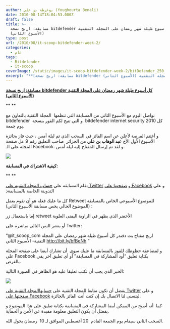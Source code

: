 ```yaml
---
author: يوغرطة بن علي (Youghourta Benali)
date: 2010-08-14T18:04:53.000Z
draft: false
title: >-
  مسابقة: اربح نسخة bitdefender كل أسبوع طيلة شهر رمضان على المجلة التقنية
  (الأسبوع الثاني) 
type: post
url: /2010/08/it-scoop-bitdefender-week-2/
categories:
  - عام
tags:
  - Bitdefender
  - it-scoop
coverImage: /static/images/it-scoop-bitdefender-week-2/bitDefender_250_250.jpg
excerpt: "**[مسابقة: اربح نسخة bitdefender كل أسبوع طيلة شهر رمضان على المجلة التقنية (الأسبوع الثاني)](https://www.it-scoop.com/2010/08/it-scoop-bitdefender-week-2/)**\n\n\\*\\* \\*\\*\n\nنواصل اليوم مع الأسبوع الثاني من المسابقة التي تنظمها \_المجلة التقنية بالتعاون مع bitdefender \_و التي تتيح لكم الفور بنسخة \_bitdefender internet security 2010 كل يوم"
---
```

**[مسابقة: اربح نسخة bitdefender كل أسبوع طيلة شهر رمضان على المجلة التقنية (الأسبوع الثاني)](https://www.it-scoop.com/2010/08/it-scoop-bitdefender-week-2/)**

\*\* \*\*

نواصل اليوم مع الأسبوع الثاني من المسابقة التي تنظمها  المجلة التقنية بالتعاون مع bitdefender  و التي تتيح لكم الفور بنسخة  bitdefender internet security 2010 كل يوم جمعة.

و أغتنم الفرصة لأعلن عن اسم الفائز في السحب الذي تم ليلة أمس ، حيث فاز بجائزة الأسبوع الأول الأخ **عبد الوهاب بن علي** من الجزائر  صاحب التعليق رقم 9 عل صفحة المجلة على الـ Facebook. و لقد تم إرسال المفتاح إليه ليلة أمس.

![](/static/images/it-scoop-bitdefender-week-2/bitDefender\_250\_250.jpg)

**كيفية الاشتراك في المسابقة:**

\*\* \*\*

تقام المسابقة على [حساب المجلة التقنية على Twitter](http://twitter.com/it_scoop_com) و [صفحتها على Facebook](http://www.facebook.com/ITscoopMagazine) و على التدوينة الخاصة بالمسابقةذ

كل ما عليك فعله هو أن تقوم بعمل Retweet للموضوع الأسبوعي الخاص بالمسابقة  (الموضوع الحالي يخص مسابقة الأسبوع الثاني):

إما باستعمال زر retweet الأخضر الذي يظهر في الزاوية اليمنى العلوية

أو بنشر النص التالي مباشرة على Twitter:

“@it_scoop_com اربح مفتاح بت دفندر كل أسبوع طيلة شهر رمضان على المجلة التقنية- الأسبوع الثاني http://bit.ly/bfBeNh ”

و لمضاعفة حظوظك للفوز بالمسابقة ما عليك سوى  أن تشارك أيضا على صفحة المجلة على Facebook بكتابة تعليق “أود المشاركة في المسابقة” أو أي تعليق آخر يفي بالغرض.

الخبر الذي يجب أن تكتب تعليقا عليه هو الظاهر في الصورة التالية:

![](/static/images/it-scoop-bitdefender-week-2/it-scoopBitDefender22.png)

يفضل أن تكون متابعا للمجلة التقنية على [حسابهاالمجلة التقنية على Twitter](http://twitter.com/it_scoop_com) و على [صفحتها على Facebook](http://www.facebook.com/ITscoopMagazine) ليتسنى لنا الاتصال بك إن كنت أنت الفائز بالجائزة.

كما  أنه أصبح من الممكن أيضا المشاركة في المسابقة بكتابة تعليق على هذا الموضوع و يفضل أن يكون التعليق معلومة مفيدة عن الأمن و الحماية.

السحب الثاني سيقام يوم الجمعة القادم  20 أغسطس الموافق لـ 10  رمضان بحول الله.
